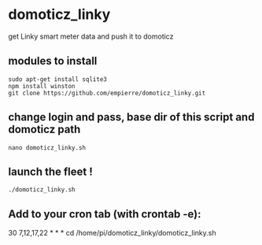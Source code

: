 # domoticz_linky
get Linky smart meter data and push it to domoticz

## modules to install

    sudo apt-get install sqlite3
    npm install winston 
    git clone https://github.com/empierre/domoticz_linky.git

## change login and pass, base dir of this script and domoticz path

    nano domoticz_linky.sh

## launch the fleet !

    ./domoticz_linky.sh

## Add to your cron tab (with crontab -e):

30 7,12,17,22 * * * cd /home/pi/domoticz_linky/domoticz_linky.sh
